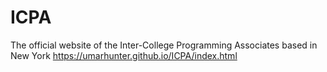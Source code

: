 # ICPA
The official website of the Inter-College Programming Associates based in New York
https://umarhunter.github.io/ICPA/index.html